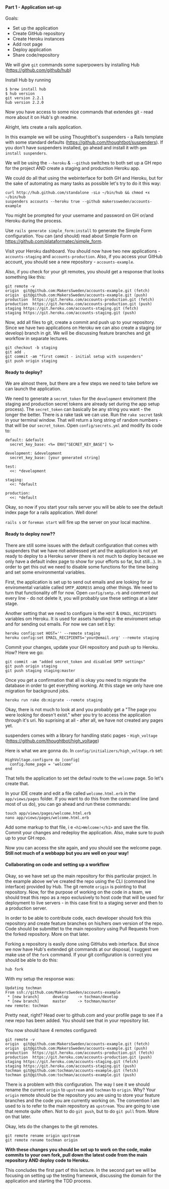 #### Part 1 - Application set-up

Goals:
- Set up the application
- Create GitHub repository
- Create Heroku instances
- Add root page
- Deploy application
- Share code/repository



We will give `git` commands some superpowers by installing Hub (https://github.com/github/hub)

Install Hub by running 
```
$ brew install hub
$ hub version
git version 2.2.1
hub version 2.2.0
```
Now you have access to some nice commands that extendes git - read more about it on Hub's gh readme.

Alright, lets create a rails application. 

In this example we will be using Thoughtbot's suspenders - a Rails template with some standard defaults (https://github.com/thoughtbot/suspenders). If you don't have suspenders installed, go ahead and install it with `gem install suspenders`. 

We will be using the `--heroku` & `--github` switches to both set up a GH repo for the project AND create a staging and production Heroku app. 

We could do all that using the webinterface for both GH and Heroku, but for the sake of automating as many tasks as possible let's try to do it this way:

```
curl http://hub.github.com/standalone -sLo ~/bin/hub && chmod +x ~/bin/hub
suspenders accounts --heroku true --github makerssweden/accounts-example
``` 

You might be prompted for your username and password on GH or/and Heroku during the process.

Use `rails generate simple_form:install` to generate the Simple Form configuration. You can (and should) read about Simple Form on https://github.com/plataformatec/simple_form.

Visit your Heroku dashboard. You should now have two new applications - `accounts-staging` and `accounts-production`. Also, if you access your GitHub account, you should see a new repository - `accounts-example`.

Also, if you check for your git remotes, you should get a response that looks something like this:
```
git remote -v
origin	git@github.com:MakersSweden/accounts-example.git (fetch)
origin	git@github.com:MakersSweden/accounts-example.git (push)
production	https://git.heroku.com/accounts-production.git (fetch)
production	https://git.heroku.com/accounts-production.git (push)
staging	https://git.heroku.com/accounts-staging.git (fetch)
staging	https://git.heroku.com/accounts-staging.git (push)
```


Now, add all files to git, create a commit and push up to your repository. Since we have two applications on Heroku we can also create a staging (or develop) branch in git. We will be discussing feature branches and git workflow in separate lectures.

```
git checkout -b staging
git add . 
git commit -am "first commit - initial setup with suspenders"
git push origin staging
``` 

#### Ready to deploy?

We are almost there, but there are a few steps we need to take before we can launch the application. 

We need to generate a `secret_token` for the `development` enviroment (the staging and production secret tokens are already set during the app setup process). The `secret_token` can basically be any string you want - the longer the better. There is a rake task we can use. Run the `rake secret` task in your terminal window. That will return a long string of random numbers - that will be our `secret_token`. Open `config/secrets.yml` and modify its code to: 

```
default: &default
  secret_key_base: <%= ENV["SECRET_KEY_BASE"] %>

development: &development
  secret_key_base: [your generated string]

test:
  <<: *development

staging:
  <<: *default

production:
  <<: *default

```

Okay, so now if you start your rails server you will be able to see the default index page for a rails application. Well done!

`rails s` or `foreman start` will fire up the server on your local machine.
 
#### Ready to deploy now??
There are still some issues with the default configuration that comes with suspenders that we have not addressed yet and the application is not yet ready to deploy to a Heroku server (there is not much to deploy because we only have a default index page to show for your efforts so far, but still...). In order to get this out we need to disable some functions for the time being and set some environmental variables.

First, the application is set up to send out emails and are looking for av enviromental variable called `SMTP_ADDRESS` amog other things. We need to turn that functionality off for now. Open `config/smtp.rb` and comment out every line - do not delete it, you will probably use these settings at a later stage. 

Another setting that we need to configure is the `HOST` & `EMAIL_RECIPIENTS` variables om Heroku. It is used for assets handling in the enviroment setup and for sending out emails. For now we can set it by: 
```
heroku config:set HOST='' --remote staging
heroku config:set EMAIL_RECIPIENTS='your@email.org' --remote staging
``` 


Commit your changes, update your GH repository and push up to Heroku. How? Here we go:
```
git commit -am "added secret_token and disabled SMTP settings"
git push origin staging
git push staging staging:master
```

Once you get a confirmation that all is okay you need to migrate the database in order to get everything working. At this stage we only have one migration for background jobs. 

```
heroku run rake db:migrate --remote staging
```

Okay, there is not much to look at and you probably get a "The page you were looking for doesn't exist." wher you try to access the application through it's uri. No suprising at all - after all, we have not created any pages yet. 

suspenders comes with a library for handling static pages - `High_voltage` (https://github.com/thoughtbot/high_voltage)

Here is what we are gonna do. In `config/initializers/high_voltage.rb` set:

```
HighVoltage.configure do |config|
  config.home_page = 'welcome'
end
```
That tells the application to set the defaul route to the `welcome` page. So let's create that. 

In your IDE create and edit a file called `welcome.html.erb` in the `app/views/pages` folder. If you want to do this from the command line (and most of us do), you can go ahead and run these commands:
```
touch app/views/pages/welcome.html.erb
nano app/views/pages/welcome.html.erb
```

Add some markup to that file, i e `<h1>Welcome!</h1>` and save the file. Commit your changes and redeploy the application. Also, make sure to push up to your GH repo. 

Now you can access the site again, and you should see the welcome page. **Still not much of a webbapp but you are well on your way!**


#### Collaborating on code and setting up a workflow

Okay, so we have set up the main repository for this particular project. In the example above we've created the repo using the CLI (command line interface) provided by Hub. The git remote `origin` is pointing to that repository. Now, for the purpose of working on the code in a team, we should treat this repo as a repo exclusively to host code that will be used for deployment to live servers - in this case first to a staging server and then to a production server.

In order to be able to contribute code, each developer should fork this repository and create feature branches on his/hers own version of the repo. Code should be submittet to the main repository using Pull Requests from the forked repository. More on that later. 

Forking a repository is easily done using GitHubs web interface. But since we now have Hub's extended git commands at our disposal, I suggest we make use of the `fork` command. If your git configuration is correct you should be able to do this:
```
hub fork
```

With my setup the response was:
```
Updating tochman
From ssh://github.com/MakersSweden/accounts-example
 * [new branch]      develop    -> tochman/develop
 * [new branch]      master     -> tochman/master
new remote: tochman
```

Pretty neat, right? Head over to github.com and your profile page to see if a new repo has been added. You should see that in your repository list.

You now should have 4 remotes configured:

```
git remote -v
origin	git@github.com:MakersSweden/accounts-example.git (fetch)
origin	git@github.com:MakersSweden/accounts-example.git (push)
production	https://git.heroku.com/accounts-production.git (fetch)
production	https://git.heroku.com/accounts-production.git (push)
staging	https://git.heroku.com/accounts-staging.git (fetch)
staging	https://git.heroku.com/accounts-staging.git (push)
tochman	git@github.com:tochman/accounts-example.git (fetch)
tochman	git@github.com:tochman/accounts-example.git (push)
```
There is a problem with this configuration. The way I see it we should rename the current `origin` to `upstream` and `tochman` to `origin`. Why? Your `origin` remote should be the repository you are using to store your feature branches and the code you are currently working on. The convention I am used to is to refer to the main repository as `upstream`. You are going to use that remote quite often. Not to do `git push`, but to do `git pull` from. More on that later.

Okay, lets do the changes to the git remotes. 
```
git remote rename origin upstream
git remote rename tochman origin
```
**With these changes you should be set up to work on the code, make commits to your own fork, pull down the latest code from the main repository AND deploy code to Heroku.**

This concludes the first part of this lecture. In the second part we will be focusing on setting up the testing framewok, discussing the domain for the application and starting the TDD process. 

  






 



